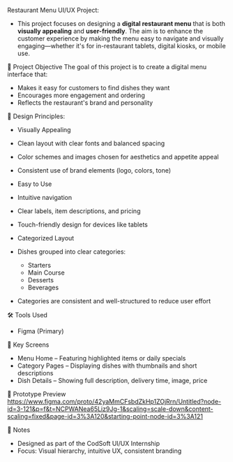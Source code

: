 Restaurant Menu UI/UX Project:
- This project focuses on designing a **digital restaurant menu** that is both **visually appealing** and **user-friendly**. The aim is to enhance the customer experience by making the menu easy to navigate and visually engaging—whether it's for in-restaurant tablets, digital kiosks, or mobile use.

🎯 Project Objective
The goal of this project is to create a digital menu interface that:
- Makes it easy for customers to find dishes they want
- Encourages more engagement and ordering
- Reflects the restaurant's brand and personality

🧠 Design Principles:

- Visually Appealing
 - Clean layout with clear fonts and balanced spacing
 - Color schemes and images chosen for aesthetics and appetite appeal
 - Consistent use of brand elements (logo, colors, tone)

- Easy to Use
 - Intuitive navigation
 - Clear labels, item descriptions, and pricing
 - Touch-friendly design for devices like tablets

- Categorized Layout
 - Dishes grouped into clear categories:
   - Starters
   - Main Course
   - Desserts
   - Beverages
 - Categories are consistent and well-structured to reduce user effort

🛠 Tools Used
- Figma (Primary)

📂 Key Screens
- Menu Home – Featuring highlighted items or daily specials
- Category Pages – Displaying dishes with thumbnails and short descriptions
- Dish Details – Showing full description, delivery time, image, price

🔗 Prototype Preview
https://www.figma.com/proto/42yaMmCFsbdZkHp1ZOjRrn/Untitled?node-id=3-121&p=f&t=NCPWANea65Liz9Jg-1&scaling=scale-down&content-scaling=fixed&page-id=3%3A120&starting-point-node-id=3%3A121

📌 Notes
- Designed as part of the CodSoft UI/UX Internship
- Focus: Visual hierarchy, intuitive UX, consistent branding
